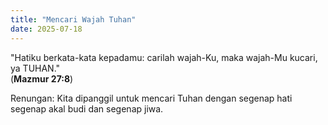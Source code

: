 ```yaml
---
title: "Mencari Wajah Tuhan"
date: 2025-07-18
---
```


"Hatiku berkata-kata kepadamu: carilah wajah-Ku, maka wajah-Mu kucari, ya TUHAN."  
(**Mazmur 27:8**)

Renungan: Kita dipanggil untuk mencari Tuhan dengan segenap hati segenap akal budi dan segenap jiwa.
